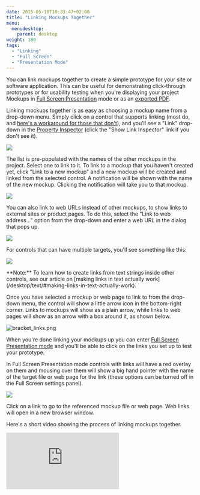 ```yaml
---
date: 2015-05-10T10:33:47+02:00
title: "Linking Mockups Together"
menu:
  menudesktop:
    parent: desktop
weight: 180
tags:
  - "Linking"
  - "Full Screen"
  - "Presentation Mode"
---
```


You can link mockups together to create a simple prototype for your site or software application. This can be useful for demonstrating click-through prototypes or for usability testing when you're displaying your project Mockups in [Full Screen Presentation](/desktop/fullscreen/) mode or as an [exported PDF](/desktop/exporting/#exporting-to-pdf).

Linking mockups together is as easy as choosing a mockup name from a drop-down menu. Simply click on a control that supports linking (most do, and [here's a workaround for those that don't](http://support.balsamiq.com/customer/portal/articles/117684)), and you'll see a "Link" drop-down in the [Property Inspector](/desktop/inspector/) (click the "Show Link Inspector" link if you don't see it).

![](http://media.balsamiq.com/img/support/docs/m4d/b3/link_inspector.png)

The list is pre-populated with the names of the other mockups in the project. Select one to link to it. To link to a mockup that you haven't created yet, click "Link to a new mockup" and a new mockup will be created and linked from the selected control. A notification will be shown with the name of the new mockup. Clicking the notification will take you to that mockup.

![](http://media.balsamiq.com/img/support/docs/m4d/b3/linktonewmockup.png)

You can also link to web URLs instead of other mockups, to show links to external sites or product pages. To do this, select the "Link to web address..." option from the drop-down and enter a web URL in the dialog that pops up.

![](http://media.balsamiq.com/img/support/docs/m4d/b3/linktourl.png)

For controls that can have multiple targets, you'll see something like this:

![](http://media.balsamiq.com/img/support/docs/m4d/b3/link_inspector_multi.png)

<span class="alert alert-info show" role="alert">
**Note:** To learn how to create links from text strings inside other controls, see our article on [making links in text actually work](/desktop/text/#making-links-in-text-actually-work).
</span>

Once you have selected a mockup or web page to link to from the drop-down menu, the control will show a little arrow icon in the bottom-right corner. Links to mockups will show as a plain arrow, while links to web pages will show as an arrow with a box around it, as shown below.

![bracket_links.png](http://media.balsamiq.com/img/support/docs/m4d/b3/bracket_links.png)

When you're done linking your mockups up you can enter [Full Screen Presentation mode](/desktop/fullscreen/) and you'll be able to click on the links you set up to test your prototype.

In Full Screen Presentation mode controls with links will have a red overlay on them and mousing over them will show a big hand pointer with the name of the target file or web page for the link (these options can be turned off in the Full Screen settings panel).

![](http://media.balsamiq.com/img/support/docs/m4d/b3/bighand.png)

Click on a link to go to the referenced mockup file or web page. Web links will open in a new browser window.

Here's a short video showing the process of linking mockups together.

<div class="video"><iframe allowfullscreen="" frameborder="0" src="http://www.youtube.com/embed/jn28_aeh5DU?rel=0"></iframe></div>